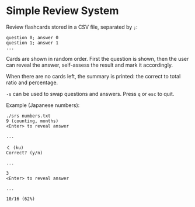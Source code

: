 # Simple Review System

Review flashcards stored in a CSV file, separated by `;`:
```
question 0; answer 0
question 1; answer 1
...
```

Cards are shown in random order.  First the question is shown, then the user
can reveal the answer, self-assess the result and mark it accordingly.

When there are no cards left, the summary is printed: the correct to total ratio
and percentage.

`-s` can be used to swap questions and answers.  Press `q` or `esc` to quit.

Example (Japanese numbers):
```
./srs numbers.txt
9 (counting, months)
<Enter> to reveal answer

...

く (ku)
Correct? (y/n)

...

3
<Enter> to reveal answer

...

10/16 (62%)
```
